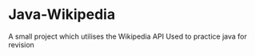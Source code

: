 # Java-Wikipedia
A small project which utilises the Wikipedia API
Used to practice java for revision
